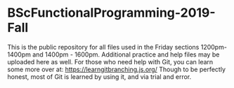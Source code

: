 # BScFunctionalProgramming-2019-Fall

This is the public repository for all files used in the Friday sections 1200pm-1400pm and 1400pm - 1600pm.
Additional practice and help files may be uploaded here as well.
For those who need help with Git, you can learn some more over at: https://learngitbranching.js.org/
Though to be perfectly honest, most of Git is learned by using it, and via trial and error.
